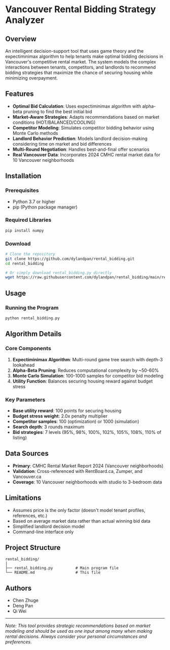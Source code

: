 # Vancouver Rental Bidding Strategy Analyzer

## Overview

An intelligent decision-support tool that uses game theory and the expectiminimax algorithm to help tenants make optimal bidding decisions in Vancouver's competitive rental market. The system models the complex interactions between tenants, competitors, and landlords to recommend bidding strategies that maximize the chance of securing housing while minimizing overpayment.

## Features

- **Optimal Bid Calculation**: Uses expectiminimax algorithm with alpha-beta pruning to find the best initial bid
- **Market-Aware Strategies**: Adapts recommendations based on market conditions (HOT/BALANCED/COOLING)
- **Competitor Modeling**: Simulates competitor bidding behavior using Monte Carlo methods
- **Landlord Behavior Prediction**: Models landlord decision-making considering time on market and bid differences
- **Multi-Round Negotiation**: Handles best-and-final offer scenarios
- **Real Vancouver Data**: Incorporates 2024 CMHC rental market data for 10 Vancouver neighborhoods

## Installation

### Prerequisites

- Python 3.7 or higher
- pip (Python package manager)

### Required Libraries

```bash
pip install numpy
```

### Download

```bash
# Clone the repository
git clone https://github.com/dylandpan/rental_bidding.git
cd rental_bidding

# Or simply download rental_bidding.py directly
wget https://raw.githubusercontent.com/dylandpan/rental_bidding/main/rental_bidding.py
```

## Usage

### Running the Program

```bash
python rental_bidding.py
```

## Algorithm Details

### Core Components

1. **Expectiminimax Algorithm**: Multi-round game tree search with depth-3 lookahead
2. **Alpha-Beta Pruning**: Reduces computational complexity by ~50-60%
3. **Monte Carlo Simulation**: 100-1000 samples for competitor bid modeling
4. **Utility Function**: Balances securing housing reward against budget stress

### Key Parameters

- **Base utility reward**: 100 points for securing housing
- **Budget stress weight**: 2.0x penalty multiplier
- **Competitor samples**: 100 (optimization) or 1000 (simulation)
- **Search depth**: 3 rounds maximum
- **Bid strategies**: 7 levels (95%, 98%, 100%, 102%, 105%, 108%, 110% of listing)

## Data Sources

- **Primary**: CMHC Rental Market Report 2024 (Vancouver neighborhoods)
- **Validation**: Cross-referenced with RentBoard.ca, Zumper, and Vancouver.ca
- **Coverage**: 10 Vancouver neighborhoods with studio to 3-bedroom data

## Limitations

- Assumes price is the only factor (doesn't model tenant profiles, references, etc.)
- Based on average market data rather than actual winning bid data
- Simplified landlord decision model
- Command-line interface only

## Project Structure

```
rental_bidding/
│
├── rental_bidding.py          # Main program file
└── README.md                  # This file
```

## Authors

- Chen Zhuge
- Deng Pan  
- Qi Wei

---

*Note: This tool provides strategic recommendations based on market modeling and should be used as one input among many when making rental decisions. Always consider your personal circumstances and preferences.*
